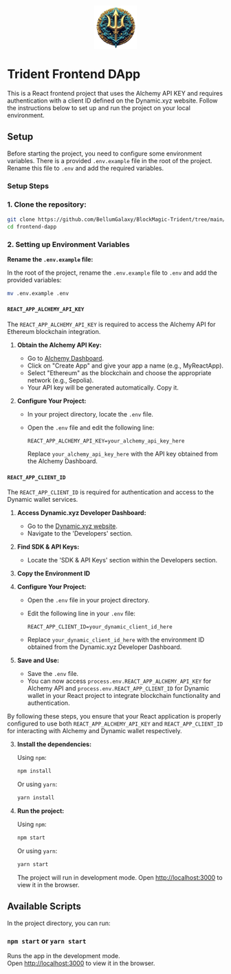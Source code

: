 <div style="text-align: center;">
  <img src="/frontend-dapp/src/assets/trident.png" alt="Project Logo" width="100"/>
</div>

# Trident Frontend DApp

This is a React frontend project that uses the Alchemy API KEY and requires authentication with a client ID defined on the Dynamic.xyz website. Follow the instructions below to set up and run the project on your local environment.

## Setup

Before starting the project, you need to configure some environment variables. There is a provided `.env.example` file in the root of the project. Rename this file to `.env` and add the required variables.

### Setup Steps

### 1. **Clone the repository:**

```sh
git clone https://github.com/BellumGalaxy/BlockMagic-Trident/tree/main/frontend-dapp
cd frontend-dapp
```

### 2. Setting up Environment Variables

**Rename the `.env.example` file:**

In the root of the project, rename the `.env.example` file to `.env` and add the provided variables:

```sh
mv .env.example .env
```

#### `REACT_APP_ALCHEMY_API_KEY`

The `REACT_APP_ALCHEMY_API_KEY` is required to access the Alchemy API for Ethereum blockchain integration.

1. **Obtain the Alchemy API Key:**

   - Go to [Alchemy Dashboard](https://dashboard.alchemy.com/apps).
   - Click on "Create App" and give your app a name (e.g., MyReactApp).
   - Select "Ethereum" as the blockchain and choose the appropriate network (e.g., Sepolia).
   - Your API key will be generated automatically. Copy it.

2. **Configure Your Project:**

   - In your project directory, locate the `.env` file.
   - Open the `.env` file and edit the following line:

     ```env
     REACT_APP_ALCHEMY_API_KEY=your_alchemy_api_key_here
     ```

     Replace `your_alchemy_api_key_here` with the API key obtained from the Alchemy Dashboard.

#### `REACT_APP_CLIENT_ID`

The `REACT_APP_CLIENT_ID` is required for authentication and access to the Dynamic wallet services.

1. **Access Dynamic.xyz Developer Dashboard:**

   - Go to the [Dynamic.xyz website](https://app.dynamic.xyz/).
   - Navigate to the 'Developers' section.

2. **Find SDK & API Keys:**

   - Locate the 'SDK & API Keys' section within the Developers section.

3. **Copy the Environment ID**

4. **Configure Your Project:**

   - Open the `.env` file in your project directory.
   - Edit the following line in your `.env` file:

     ```env
     REACT_APP_CLIENT_ID=your_dynamic_client_id_here
     ```

   - Replace `your_dynamic_client_id_here` with the environment ID obtained from the Dynamic.xyz Developer Dashboard.

5. **Save and Use:**

   - Save the `.env` file.
   - You can now access `process.env.REACT_APP_ALCHEMY_API_KEY` for Alchemy API and `process.env.REACT_APP_CLIENT_ID` for Dynamic wallet in your React project to integrate blockchain functionality and authentication.

By following these steps, you ensure that your React application is properly configured to use both `REACT_APP_ALCHEMY_API_KEY` and `REACT_APP_CLIENT_ID` for interacting with Alchemy and Dynamic wallet respectively.

3. **Install the dependencies:**

   Using `npm`:

   ```sh
   npm install
   ```

   Or using `yarn`:

   ```sh
   yarn install
   ```

4. **Run the project:**

   Using `npm`:

   ```sh
   npm start
   ```

   Or using `yarn`:

   ```sh
   yarn start
   ```

   The project will run in development mode. Open [http://localhost:3000](http://localhost:3000) to view it in the browser.

## Available Scripts

In the project directory, you can run:

### `npm start` or `yarn start`

Runs the app in the development mode.\
Open [http://localhost:3000](http://localhost:3000) to view it in the browser.

